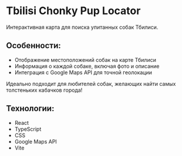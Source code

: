 # Tbilisi Chonky Pup Locator

Интерактивная карта для поиска упитанных собак Тбилиси.

## Особенности:
- Отображение местоположений собак на карте Тбилиси
- Информация о каждой собаке, включая фото и описание
- Интеграция с Google Maps API для точной геолокации

Идеально подходит для любителей собак, желающих найти самых толстеньких кабачков города!

## Технологии:
- React
- TypeScript
- CSS
- Google Maps API
- Vite